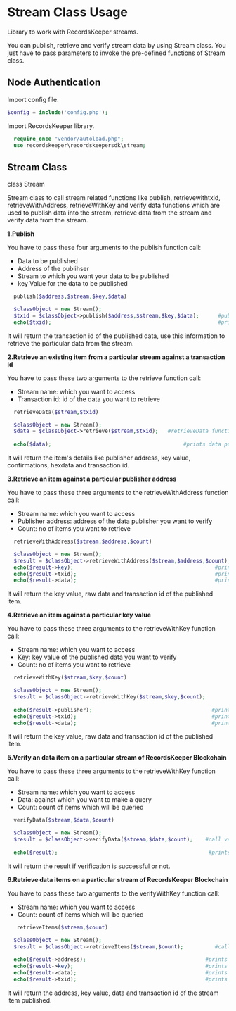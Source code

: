 
Stream Class Usage
==================

Library to work with RecordsKeeper streams.

You can publish, retrieve and verify stream data by using Stream class. You just have to pass parameters to invoke the pre-defined functions of Stream class.
  


Node Authentication
-------------------

Import config file.

```PHP
$config = include('config.php');
```

Import RecordsKeeper library.

```PHP
  require_once "vendor/autoload.php";
  use recordskeeper\recordskeepersdk\stream;
```



Stream Class
------------

   class Stream

   Stream class to call stream related functions like publish, retrievewithtxid, retrieveWithAddress, retrieveWithKey and verify data functions which are used to publish data into the stream, retrieve data from the stream and verify data from the stream. 


**1.Publish**

 
You have to pass these four arguments to the publish function call:

- Data to be published
- Address of the publihser
- Stream to which you want your data to be published
- key Value for the data to be published

```PHP
  publish($address,$stream,$key,$data)   

  $classObject = new Stream();
  $txid = $classObject->publish($address,$stream,$key,$data);      #publish() function call
  echo($txid);                                                     #prints the transaction id of the data published
```
It will return the transaction id of the published data, use this information to retrieve the particular data from the stream.


**2.Retrieve an existing item from a particular stream against a transaction id**

You have to pass these two arguments to the retrieve function call:

- Stream name: which you want to access
- Transaction id: id of the data you want to retrieve


```PHP 
  retrieveData($stream,$txid) 

  $classObject = new Stream();    
  $data = $classObject->retrieve($stream,$txid);   #retrieveData function call with stream and txid as the required parameter
  
  echo($data);                                          #prints data published in the transaction                                            
```
It will return the item's details like publisher address, key value, confirmations, hexdata and transaction id.


**3.Retrieve an item against a particular publisher address**

You have to pass these three arguments to the retrieveWithAddress function call:

- Stream name: which you want to access
- Publisher address: address of the data publisher you want to verify
- Count: no of items you want to retrieve


```PHP
  retrieveWithAddress($stream,$address,$count)

  $classObject = new Stream();
  $result = $classObject->retrieveWithAddress($stream,$address,$count);   #retrieveWithAddress() function call
  echo($result->key);                                             #prints key value of the data
  echo($result->txid);                                            #prints transaction id of the data
  echo($result->data);                                            #prints raw data 
```
It will return the key value, raw data and transaction id of the published item.


**4.Retrieve an item against a particular key value**

You have to pass these three arguments to the retrieveWithKey function call:

- Stream name: which you want to access
- Key: key value of the published data you want to verify
- Count: no of items you want to retrieve


```PHP 
  retrieveWithKey($stream,$key,$count)

  $classObject = new Stream();    
  $result = $classObject->retrieveWithKey($stream,$key,$count);          #call retrieveWithKey function with stream,key and count as the required parameter
  
  echo($result->publisher);                                      #prints publisher's address of the published data
  echo($result->txid);                                           #prints transaction id of the data
  echo($result->data);                                           #prints raw data 
```

It will return the key value, raw data and transaction id of the published item.


**5.Verify an data item on a particular stream of RecordsKeeper Blockchain**

You have to pass these three arguments to the retrieveWithKey function call:


- Stream name: which you want to access
- Data: against which you want to make a query
- Count: count of items which will be queried

```PHP 
  verifyData($stream,$data,$count)

  $classObject = new Stream();    
  $result = $classObject->verifyData($stream,$data,$count);    #call verifyData function with stream,data and count as the required parameter
  
  echo($result);                                                #prints if verification is successful or not
```  
It will return the result if verification is successful or not.


**6.Retrieve data items on a particular stream of RecordsKeeper Blockchain**

You have to pass these two arguments to the verifyWithKey function call:

- Stream name: which you want to access
- Count: count of items which will be queried


```PHP 
   retrieveItems($stream,$count)

  $classObject = new Stream();    
  $result = $classObject->retrieveItems($stream,$count);          #call retrieveItems function with stream and count as the required parameter
  
  echo($result->address);                                      #prints address of the publisher of the item
  echo($result->key);                                          #prints key value of the stream item
  echo($result->data);                                         #prints raw data published
  echo($result->txid);                                         #prints transaction id of the item published 
```

It will return the address, key value, data and transaction id of the stream item published.
    
  

